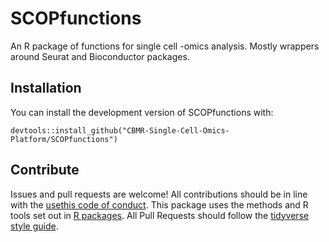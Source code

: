 
<!-- README.md is generated from README.Rmd. Please edit that file -->

# SCOPfunctions

<!-- badges: start -->

<!-- badges: end -->

An R package of functions for single cell -omics analysis. Mostly
wrappers around Seurat and Bioconductor packages.

## Installation

You can install the development version of SCOPfunctions with:

    devtools::install_github("CBMR-Single-Cell-Omics-Platform/SCOPfunctions")

## Contribute

Issues and pull requests are welcome\! All contributions should be in
line with the [usethis code of
conduct](https://usethis.r-lib.org/CODE_OF_CONDUCT.html). This package
uses the methods and R tools set out in [R
packages](https://r-pkgs.org/intro.html). All Pull Requests should
follow the [tidyverse style
guide](https://style.tidyverse.org/documentation.html).
